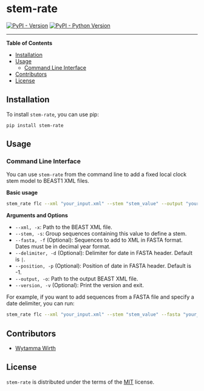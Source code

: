 # stem-rate

[![PyPI - Version](https://img.shields.io/pypi/v/stem-rate.svg)](https://pypi.org/project/stem-rate)
[![PyPI - Python Version](https://img.shields.io/pypi/pyversions/stem-rate.svg)](https://pypi.org/project/stem-rate)

-----

**Table of Contents**

- [Installation](#installation)
- [Usage](#usage)
  - [Command Line Interface](#command-line-interface)
- [Contributors](#contributors)
- [License](#license)

## Installation

To install `stem-rate`, you can use pip:

```console
pip install stem-rate
```

## Usage

### Command Line Interface

You can use `stem-rate` from the command line to add a fixed local clock stem model to BEAST1 XML files. 

**Basic usage**

```bash
stem_rate flc --xml "your_input.xml" --stem "stem_value" --output "your_output.xml"
```

**Arguments and Options**

- `--xml, -x`: Path to the BEAST XML file.
- `--stem, -s`: Group sequences containing this value to define a stem.
- `--fasta, -f` (Optional): Sequences to add to XML in FASTA format. Dates must be in decimal year format.
- `--delimiter, -d` (Optional): Delimiter for date in FASTA header. Default is `|`.
- `--position, -p` (Optional): Position of date in FASTA header. Default is -1.
- `--output, -o`: Path to the output BEAST XML file.
- `--version, -v` (Optional): Print the version and exit.

For example, if you want to add sequences from a FASTA file and specify a date delimiter, you can run:

```bash
stem_rate flc --xml "your_input.xml" --stem "stem_value" --fasta "your_fasta.fasta" --delimiter "|" --position -1 --output "your_output.xml"
```

## Contributors

- [Wytamma Wirth](mailto:wytamma.wirth@me.com)

## License

`stem-rate` is distributed under the terms of the [MIT](https://spdx.org/licenses/MIT.html) license.